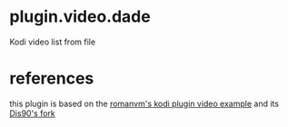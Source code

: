 # plugin.video.dade
Kodi video list from file

# references
this plugin is based on the [romanvm's kodi plugin video example](https://github.com/romanvm/plugin.video.example) and its [Dis90's fork](https://github.com/Dis90/plugin.video.example)